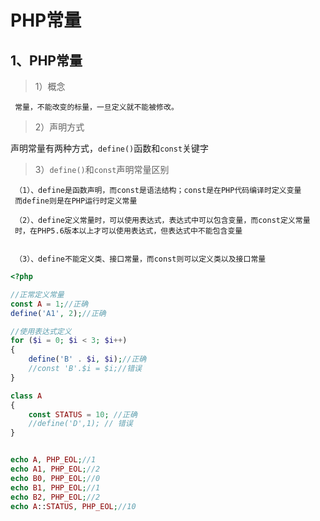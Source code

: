 # PHP常量

## 1、PHP常量
>1）概念

     常量，不能改变的标量，一旦定义就不能被修改。

>2）声明方式


声明常量有两种方式，`define()`函数和`const`关键字


> 3）`define()`和`const`声明常量区别

     （1）、define是函数声明，而const是语法结构；const是在PHP代码编译时定义变量
     而define则是在PHP运行时定义常量

     （2）、define定义常量时，可以使用表达式，表达式中可以包含变量，而const定义常量
     时，在PHP5.6版本以上才可以使用表达式，但表达式中不能包含变量


     （3）、define不能定义类、接口常量，而const则可以定义类以及接口常量

```php
<?php

//正常定义常量
const A = 1;//正确
define('A1', 2);//正确

//使用表达式定义
for ($i = 0; $i < 3; $i++)
{
	define('B' . $i, $i);//正确
	//const 'B'.$i = $i;//错误
}

class A
{
	const STATUS = 10; //正确
	//define('D',1); // 错误
}


echo A, PHP_EOL;//1
echo A1, PHP_EOL;//2
echo B0, PHP_EOL;//0
echo B1, PHP_EOL;//1
echo B2, PHP_EOL;//2
echo A::STATUS, PHP_EOL;//10
```
